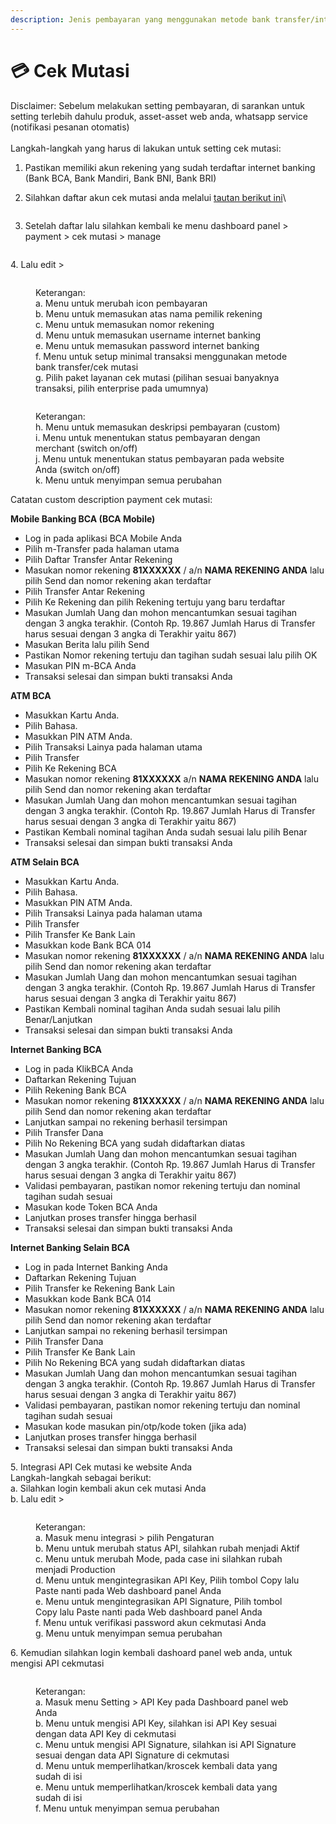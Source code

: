 ```yaml
---
description: Jenis pembayaran yang menggunakan metode bank transfer/internet banking
---
```


# 💳 Cek Mutasi

Disclaimer: Sebelum melakukan setting pembayaran, di sarankan untuk setting terlebih dahulu produk, asset-asset web anda, whatsapp service (notifikasi pesanan otomatis)\
\
Langkah-langkah yang harus di lakukan untuk setting cek mutasi:

1. Pastikan memiliki akun rekening yang sudah terdaftar internet banking (Bank BCA, Bank Mandiri, Bank BNI, Bank BRI)
2.  Silahkan daftar akun cek mutasi anda melalui [tautan berikut ini](https://cekmutasi.co.id/app/register)\


    <figure><img src="../../.gitbook/assets/ckmts.png" alt=""><figcaption></figcaption></figure>
3. Setelah daftar lalu silahkan kembali ke menu dashboard panel > payment > cek mutasi > manage

<figure><img src="../../.gitbook/assets/payment cmutasi.png" alt=""><figcaption></figcaption></figure>

4\. Lalu edit >

<figure><img src="../../.gitbook/assets/setup payment cek mutasi.png" alt=""><figcaption><p>Keterangan:<br>a. Menu untuk merubah icon pembayaran<br>b. Menu untuk memasukan atas nama pemilik rekening<br>c. Menu untuk memasukan nomor rekening<br>d. Menu untuk memasukan username internet banking<br>e. Menu untuk memasukan password internet banking<br>f. Menu untuk setup minimal transaksi menggunakan metode bank transfer/cek mutasi<br>g. Pilih paket layanan cek mutasi (pilihan sesuai banyaknya transaksi, pilih enterprise pada umumnya)</p></figcaption></figure>



<figure><img src="../../.gitbook/assets/setup payment cek mutasi 1.png" alt=""><figcaption><p>Keterangan:<br>h. Menu untuk memasukan deskripsi pembayaran (custom)<br>i. Menu untuk menentukan status pembayaran dengan merchant (switch on/off)<br>j. Menu untuk menentukan status pembayaran pada website Anda (switch on/off)<br>k. Menu untuk menyimpan semua perubahan</p></figcaption></figure>

Catatan custom description payment cek mutasi:

**Mobile Banking BCA (BCA Mobile)**

* Log in pada aplikasi BCA Mobile Anda
* Pilih m-Transfer pada halaman utama
* Pilih Daftar Transfer Antar Rekening
* Masukan nomor rekening **81XXXXXX** / a/n **NAMA REKENING ANDA** lalu pilih Send dan nomor rekening akan terdaftar
* Pilih Transfer Antar Rekening
* Pilih Ke Rekening dan pilih Rekening tertuju yang baru terdaftar
* Masukan Jumlah Uang dan mohon mencantumkan sesuai tagihan dengan 3 angka terakhir. (Contoh Rp. 19.867 Jumlah Harus di Transfer harus sesuai dengan 3 angka di Terakhir yaitu 867)
* Masukan Berita lalu pilih Send
* Pastikan Nomor rekening tertuju dan tagihan sudah sesuai lalu pilih OK
* Masukan PIN m-BCA Anda
* Transaksi selesai dan simpan bukti transaksi Anda

**ATM BCA**

* Masukkan Kartu Anda.
* Pilih Bahasa.
* Masukkan PIN ATM Anda.
* Pilih Transaksi Lainya pada halaman utama
* Pilih Transfer
* Pilih Ke Rekening BCA
* Masukan nomor rekening **81XXXXXX** a/n **NAMA REKENING ANDA** lalu pilih Send dan nomor rekening akan terdaftar
* Masukan Jumlah Uang dan mohon mencantumkan sesuai tagihan dengan 3 angka terakhir. (Contoh Rp. 19.867 Jumlah Harus di Transfer harus sesuai dengan 3 angka di Terakhir yaitu 867)
* Pastikan Kembali nominal tagihan Anda sudah sesuai lalu pilih Benar
* Transaksi selesai dan simpan bukti transaksi Anda

**ATM Selain BCA**

* Masukkan Kartu Anda.
* Pilih Bahasa.
* Masukkan PIN ATM Anda.
* Pilih Transaksi Lainya pada halaman utama
* Pilih Transfer
* Pilih Transfer Ke Bank Lain
* Masukkan kode Bank BCA 014
* Masukan nomor rekening **81XXXXXX** / a/n **NAMA REKENING ANDA** lalu pilih Send dan nomor rekening akan terdaftar
* Masukan Jumlah Uang dan mohon mencantumkan sesuai tagihan dengan 3 angka terakhir. (Contoh Rp. 19.867 Jumlah Harus di Transfer harus sesuai dengan 3 angka di Terakhir yaitu 867)
* Pastikan Kembali nominal tagihan Anda sudah sesuai lalu pilih Benar/Lanjutkan
* Transaksi selesai dan simpan bukti transaksi Anda

**Internet Banking BCA**

* Log in pada KlikBCA Anda
* Daftarkan Rekening Tujuan
* Pilih Rekening Bank BCA
* Masukan nomor rekening **81XXXXXX** / a/n **NAMA REKENING ANDA** lalu pilih Send dan nomor rekening akan terdaftar
* Lanjutkan sampai no rekening berhasil tersimpan
* Pilih Transfer Dana
* Pilih No Rekening BCA yang sudah didaftarkan diatas
* Masukan Jumlah Uang dan mohon mencantumkan sesuai tagihan dengan 3 angka terakhir. (Contoh Rp. 19.867 Jumlah Harus di Transfer harus sesuai dengan 3 angka di Terakhir yaitu 867)
* Validasi pembayaran, pastikan nomor rekening tertuju dan nominal tagihan sudah sesuai
* Masukan kode Token BCA Anda
* Lanjutkan proses transfer hingga berhasil
* Transaksi selesai dan simpan bukti transaksi Anda

**Internet Banking Selain BCA**

* Log in pada Internet Banking Anda
* Daftarkan Rekening Tujuan
* Pilih Transfer ke Rekening Bank Lain
* Masukkan kode Bank BCA 014
* Masukan nomor rekening **81XXXXXX** / a/n **NAMA REKENING ANDA** lalu pilih Send dan nomor rekening akan terdaftar
* Lanjutkan sampai no rekening berhasil tersimpan
* Pilih Transfer Dana
* Pilih Transfer Ke Bank Lain
* Pilih No Rekening BCA yang sudah didaftarkan diatas
* Masukan Jumlah Uang dan mohon mencantumkan sesuai tagihan dengan 3 angka terakhir. (Contoh Rp. 19.867 Jumlah Harus di Transfer harus sesuai dengan 3 angka di Terakhir yaitu 867)
* Validasi pembayaran, pastikan nomor rekening tertuju dan nominal tagihan sudah sesuai
* Masukan kode masukan pin/otp/kode token (jika ada)
* Lanjutkan proses transfer hingga berhasil
* Transaksi selesai dan simpan bukti transaksi Anda

5\. Integrasi API Cek mutasi ke website Anda\
Langkah-langkah sebagai berikut:\
a. Silahkan login kembali akun cek mutasi Anda\
b. Lalu edit >

<figure><img src="../../.gitbook/assets/cek mts intgrasi api cek mts ke panel - Copy.png" alt=""><figcaption><p>Keterangan: <br>a. Masuk menu integrasi > pilih Pengaturan <br>b. Menu untuk merubah status API, silahkan rubah menjadi Aktif <br>c. Menu untuk merubah Mode, pada case ini silahkan rubah menjadi Production <br>d. Menu untuk mengintegrasikan API Key, Pilih tombol Copy lalu Paste nanti pada Web dashboard panel Anda <br>e. Menu untuk mengintegrasikan API Signature, Pilih tombol Copy lalu Paste nanti pada Web dashboard panel Anda<br> f. Menu untuk verifikasi password akun cekmutasi Anda<br> g. Menu untuk menyimpan semua perubahan</p></figcaption></figure>

6\. Kemudian silahkan login kembali dashoard panel web anda, untuk mengisi API cekmutasi

<figure><img src="../../.gitbook/assets/tutor integrasi api key cek mutasi.png" alt=""><figcaption><p>Keterangan:<br>a. Masuk menu Setting > API Key pada Dashboard panel web Anda<br>b. Menu untuk mengisi API Key, silahkan isi API Key sesuai dengan data API Key di cekmutasi<br>c. Menu untuk mengisi API Signature, silahkan isi API Signature sesuai dengan data API Signature di cekmutasi<br>d. Menu untuk memperlihatkan/kroscek kembali data yang sudah di isi<br>e. Menu untuk memperlihatkan/kroscek kembali data yang sudah di isi<br>f. Menu untuk menyimpan semua perubahan</p></figcaption></figure>
